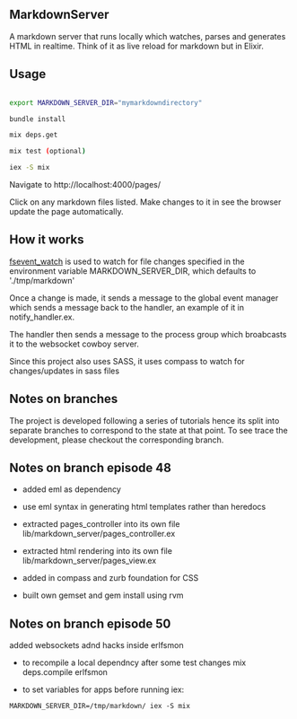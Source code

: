 ## MarkdownServer

A markdown server that runs locally which watches, parses and generates HTML in realtime.
Think of it as live reload for markdown but in Elixir.

## Usage

```sh

export MARKDOWN_SERVER_DIR="mymarkdowndirectory"

bundle install

mix deps.get

mix test (optional)

iex -S mix

```

Navigate to http://localhost:4000/pages/

Click on any markdown files listed. Make changes to it in see the browser update the page
automatically.


## How it works

[fsevent_watch](https://github.com/proger/fsevent_watch) is used to watch for file changes specified in the environment variable MARKDOWN_SERVER_DIR, which defaults to
'./tmp/markdown'

Once a change is made, it sends a message to the global event manager which sends 
a message back to the handler, an example of it in notify_handler.ex.

The handler then sends a message to the process group which broabcasts it to the websocket cowboy server.

Since this project also uses SASS, it uses compass to watch for changes/updates in sass
files

## Notes on branches

The project is developed following a series of tutorials hence its split into separate branches to correspond to the state at that point. To see trace the development, please
checkout the corresponding branch.

## Notes on branch episode 48

* added eml as dependency

* use eml syntax in generating html templates rather than heredocs

* extracted pages_controller into its own file lib/markdown_server/pages_controller.ex

* extracted html rendering into its own file 
lib/markdown_server/pages_view.ex

* added in compass and zurb foundation for CSS

* built own gemset and gem install using rvm 


## Notes on branch episode 50

added websockets adnd hacks inside erlfsmon

* to recompile a local dependncy after some test changes
  mix deps.compile erlfsmon

* to set variables for apps before running iex:

```
MARKDOWN_SERVER_DIR=/tmp/markdown/ iex -S mix
```
